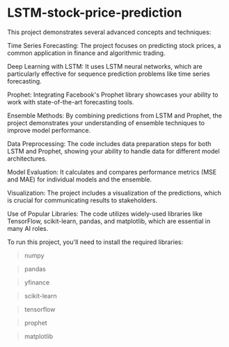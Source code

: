 # LSTM-stock-price-prediction

This project demonstrates several advanced concepts and techniques:

Time Series Forecasting: The project focuses on predicting stock prices, a common application in finance and algorithmic trading.

Deep Learning with LSTM: It uses LSTM neural networks, which are particularly effective for sequence prediction problems like time series forecasting.

Prophet: Integrating Facebook's Prophet library showcases your ability to work with state-of-the-art forecasting tools.

Ensemble Methods: By combining predictions from LSTM and Prophet, the project demonstrates your understanding of ensemble techniques to improve model performance.

Data Preprocessing: The code includes data preparation steps for both LSTM and Prophet, showing your ability to handle data for different model architectures.

Model Evaluation: It calculates and compares performance metrics (MSE and MAE) for individual models and the ensemble.

Visualization: The project includes a visualization of the predictions, which is crucial for communicating results to stakeholders.

Use of Popular Libraries: The code utilizes widely-used libraries like TensorFlow, scikit-learn, pandas, and matplotlib, which are essential in many AI roles.


To run this project, you'll need to install the required libraries: 
>numpy

>pandas

>yfinance

>scikit-learn

>tensorflow

>prophet

>matplotlib
